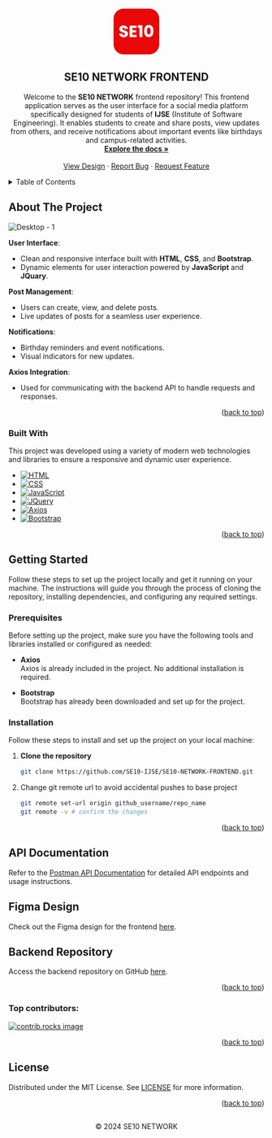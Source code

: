 <a id="readme-top"></a>
<!--
[![Contributors][contributors-shield]][contributors-url]
[![Forks][forks-shield]][forks-url]
[![Stargazers][stars-shield]][stars-url]
[![Issues][issues-shield]][issues-url]
[![MIT License][license-shield]][license-url]-->


<!-- PROJECT LOGO -->
<br />
<div align="center">
  <a href="https://github.com/SE10-IJSE/SE10-NETWORK-FRONTEND">
    <img src="/assests/ico/SE10-Readme-Logo.png" alt="SE10 Logo" width="90" height="90">
  </a>

  <h2 align="center">SE10 NETWORK FRONTEND</h2>

  <p align="center">
    Welcome to the <strong>SE10 NETWORK</strong> frontend repository! This frontend application serves as the user interface for a social media platform specifically designed for students of <strong>IJSE</strong> (Institute of Software Engineering). It enables students to create and share posts, view updates from others, and receive notifications about important events like birthdays and 
campus-related activities.
    <br />
    <a href="https://github.com/SE10-IJSE/SE10-NETWORK-FRONTEND"><strong>Explore the docs »</strong></a>
    <br />
    <br />
    <a href="https://www.figma.com/design/5PdKIjEzJCegZ8EMcPSQxw/SE10---Galle-Branch?node-id=1669-162202&node-type=canvas&t=7zzsFOiX0p3oQuxe-0">View Design</a>
    ·
    <a href="https://github.com/SE10-IJSE/SE10-NETWORK-FRONTEND/issues/new?labels=bug">Report Bug</a>
    ·
    <a href="https://github.com/SE10-IJSE/SE10-NETWORK-FRONTEND/issues/new?labels=enhancement">Request Feature</a>
  </p>
</div>


<!-- TABLE OF CONTENTS -->
<details>
  <summary>Table of Contents</summary>
  <ol>
    <li>
      <a href="#about-the-project">About The Project</a>
      <ul>
        <li><a href="#built-with">Built With</a></li>
      </ul>
    </li>
    <li>
      <a href="#getting-started">Getting Started</a>
      <ul>
        <li><a href="#prerequisites">Prerequisites</a></li>
        <li><a href="#installation">Installation</a></li>
      </ul>
    </li>
    <li>
      <a href="#api-documentation">API Documentation</a>
    </li>
    <li>
      <a href="#figma-design">Figma Design</a>
    </li>
    <li>
      <a href="#backend-repository">Backend Repository</a>
    </li>
    <li><a href="#license">License</a></li>
  </ol>
</details>



<!-- ABOUT THE PROJECT -->
## About The Project

<!--![Home Page](https://github.com/user-attachments/assets/628d89d3-e795-46ec-aac5-432a984ce637)-->
![Desktop - 1](https://github.com/user-attachments/assets/d1e909a3-f3fd-4338-8a0e-4abb1cdf9451)



**User Interface**:
  - Clean and responsive interface built with **HTML**, **CSS**, and **Bootstrap**.
  - Dynamic elements for user interaction powered by **JavaScript** and **JQuary**.
    
**Post Management**:
  - Users can create, view, and delete posts.
  - Live updates of posts for a seamless user experience.
    
**Notifications**:
  - Birthday reminders and event notifications.
  - Visual indicators for new updates.
    
**Axios Integration**:
  - Used for communicating with the backend API to handle requests and responses.

<p align="right">(<a href="#readme-top">back to top</a>)</p>



### Built With

This project was developed using a variety of modern web technologies and libraries to ensure a responsive and dynamic user experience.

* [![HTML][HTML.com]][HTML-url]
* [![CSS][CSS.com]][CSS-url]
* [![JavaScript][JavaScript.com]][JavaScript-url]
* [![JQuery][JQuery.com]][JQuery-url]
* [![Axios][Axios.com]][Axios-url]
* [![Bootstrap][Bootstrap.com]][Bootstrap-url]

<p align="right">(<a href="#readme-top">back to top</a>)</p>



<!-- GETTING STARTED -->
## Getting Started

Follow these steps to set up the project locally and get it running on your machine. The instructions will guide you through the process of cloning the repository, installing dependencies, and configuring any required settings.

### Prerequisites

Before setting up the project, make sure you have the following tools and libraries installed or configured as needed:

* **Axios**  
  Axios is already included in the project. No additional installation is required.

* **Bootstrap**  
  Bootstrap has already been downloaded and set up for the project.


### Installation

Follow these steps to install and set up the project on your local machine:

1. **Clone the repository**
   ```sh
   git clone https://github.com/SE10-IJSE/SE10-NETWORK-FRONTEND.git
   
2. Change git remote url to avoid accidental pushes to base project
   ```sh
   git remote set-url origin github_username/repo_name
   git remote -v # confirm the changes
   ```

<p align="right">(<a href="#readme-top">back to top</a>)</p>


## API Documentation

Refer to the [Postman API Documentation](https://documenter.getpostman.com/view/35384124/2sA3s4nAij) for detailed API endpoints and usage instructions.

## Figma Design

Check out the Figma design for the frontend [here](https://www.figma.com/design/5PdKIjEzJCegZ8EMcPSQxw/SE10---Galle-Branch?node-id=1669-162202&node-type=canvas&t=7zzsFOiX0p3oQuxe-0).

## Backend Repository

Access the backend repository on GitHub [here](https://github.com/SE10-IJSE/SE10-NETWORK-BACKEND).


<p align="right">(<a href="#readme-top">back to top</a>)</p>


### Top contributors:

<a href="https://github.com/SE10-IJSE/SE10-NETWORK-FRONTEND/graphs/contributors">
  <img src="https://contrib.rocks/image?repo=SE10-IJSE/SE10-NETWORK-FRONTEND" alt="contrib.rocks image" />
</a>

<p align="right">(<a href="#readme-top">back to top</a>)</p>


<!-- LICENSE -->
## License

Distributed under the MIT License. See [LICENSE](LICENSE) for more information.

<p align="right">(<a href="#readme-top">back to top</a>)</p>

## 

<p align="center">
  &copy; 2024 SE10 NETWORK
</p>

<!-- MARKDOWN LINKS & IMAGES -->
<!-- https://www.markdownguide.org/basic-syntax/#reference-style-links -->
<!--[contributors-shield]: https://img.shields.io/github/contributors/SE10-IJSE/SE10-NETWORK-FRONTEND.svg?style=for-the-badge
[contributors-url]: https://github.com/SE10-IJSE/SE10-NETWORK-FRONTEND/graphs/contributors
[forks-shield]: https://img.shields.io/github/forks/SE10-IJSE/SE10-NETWORK-FRONTEND.svg?style=for-the-badge
[forks-url]: https://github.com/SE10-IJSE/SE10-NETWORK-FRONTEND/network/members
[stars-shield]: https://img.shields.io/github/stars/SE10-IJSE/SE10-NETWORK-FRONTEND.svg?style=for-the-badge
[stars-url]: https://github.com/othneildrew/Best-README-Template/stargazers
[issues-shield]: https://img.shields.io/github/issues/SE10-IJSE/SE10-NETWORK-FRONTEND.svg?style=for-the-badge
[issues-url]: https://github.com/SE10-IJSE/SE10-NETWORK-FRONTEND/issues
[license-shield]: https://img.shields.io/github/license/SE10-IJSE/SE10-NETWORK-FRONTEND.svg?style=for-the-badge
[license-url]: https://github.com/SE10-IJSE/SE10-NETWORK-FRONTEND/blob/main/LICENSE -->
[HTML.com]: https://img.shields.io/badge/HTML-E34F26?style=for-the-badge&logo=html5&logoColor=white
[HTML-url]: https://developer.mozilla.org/en-US/docs/Web/HTML
[CSS.com]: https://img.shields.io/badge/CSS-1572B6?style=for-the-badge&logo=css3&logoColor=white
[CSS-url]: https://developer.mozilla.org/en-US/docs/Web/CSS
[JavaScript.com]: https://img.shields.io/badge/JavaScript-F7DF1E?style=for-the-badge&logo=javascript&logoColor=black
[JavaScript-url]: https://developer.mozilla.org/en-US/docs/Web/JavaScript
[Axios.com]: https://img.shields.io/badge/Axios-5A29E4?style=for-the-badge&logo=axios&logoColor=white
[Axios-url]: https://axios-http.com/
[Bootstrap.com]: https://img.shields.io/badge/Bootstrap-563D7C?style=for-the-badge&logo=bootstrap&logoColor=white
[Bootstrap-url]: https://getbootstrap.com
[JQuery.com]: https://img.shields.io/badge/jQuery-0769AD?style=for-the-badge&logo=jquery&logoColor=white
[JQuery-url]: https://jquery.com 
